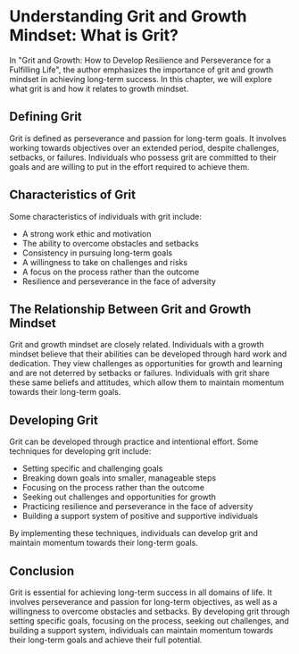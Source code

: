 Understanding Grit and Growth Mindset: What is Grit?
=============================================================

In "Grit and Growth: How to Develop Resilience and Perseverance for a Fulfilling Life", the author emphasizes the importance of grit and growth mindset in achieving long-term success. In this chapter, we will explore what grit is and how it relates to growth mindset.

Defining Grit
-------------

Grit is defined as perseverance and passion for long-term goals. It involves working towards objectives over an extended period, despite challenges, setbacks, or failures. Individuals who possess grit are committed to their goals and are willing to put in the effort required to achieve them.

Characteristics of Grit
-----------------------

Some characteristics of individuals with grit include:

* A strong work ethic and motivation
* The ability to overcome obstacles and setbacks
* Consistency in pursuing long-term goals
* A willingness to take on challenges and risks
* A focus on the process rather than the outcome
* Resilience and perseverance in the face of adversity

The Relationship Between Grit and Growth Mindset
------------------------------------------------

Grit and growth mindset are closely related. Individuals with a growth mindset believe that their abilities can be developed through hard work and dedication. They view challenges as opportunities for growth and learning and are not deterred by setbacks or failures. Individuals with grit share these same beliefs and attitudes, which allow them to maintain momentum towards their long-term goals.

Developing Grit
---------------

Grit can be developed through practice and intentional effort. Some techniques for developing grit include:

* Setting specific and challenging goals
* Breaking down goals into smaller, manageable steps
* Focusing on the process rather than the outcome
* Seeking out challenges and opportunities for growth
* Practicing resilience and perseverance in the face of adversity
* Building a support system of positive and supportive individuals

By implementing these techniques, individuals can develop grit and maintain momentum towards their long-term goals.

Conclusion
----------

Grit is essential for achieving long-term success in all domains of life. It involves perseverance and passion for long-term objectives, as well as a willingness to overcome obstacles and setbacks. By developing grit through setting specific goals, focusing on the process, seeking out challenges, and building a support system, individuals can maintain momentum towards their long-term goals and achieve their full potential.


